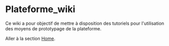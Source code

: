 # Plateforme_wiki

Ce wiki a pour objectif de mettre à disposition des tutoriels pour l'utilisation des moyens de prototypage de la plateforme.

Aller à la section [Home](https://github.com/Polytech-Sorbonne/Plateforme_wiki/wiki).

